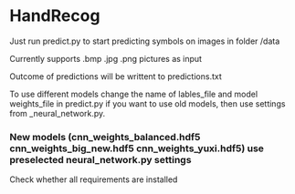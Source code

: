 # HandRecog
Just run predict.py to start predicting symbols on images in folder /data

Currently supports .bmp .jpg .png pictures as input

Outcome of predictions will be writtent to predictions.txt

To use different models change the name of lables_file and model weights_file in predict.py
if you want to use old models, then use settings from _neural_network.py.
### New models (cnn_weights_balanced.hdf5	cnn_weights_big_new.hdf5 cnn_weights_yuxi.hdf5) use preselected neural_network.py settings

Check whether all requirements are installed
